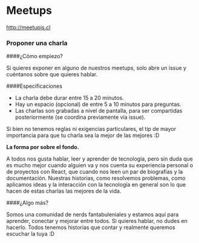 # Meetups
http://meetupjs.cl

### Proponer una charla

####¿Cómo empiezo?

Si quieres exponer en alguno de nuestros meetups, solo abre un issue y cuéntanos sobre que quieres hablar. 

####Especificaciones

* La charla debe durar entre 15 a 20 minutos.
* Hay un espacio (opcional) de entre 5 a 10 minutos para preguntas.
* Las charlas son grabadas a nivel de pantalla, para ser compartidas posteriormente (se coordina previamente vía issue).

Si bien no tenemos reglas ni exigencias particulares, el tip de mayor importancia para que tu charla sea la mejor de las mejores :D

**La forma por sobre el fondo.**

A todos nos gusta hablar, leer y aprender de tecnología, pero sin duda que es mucho mejor cuando alguien va y nos cuenta su experiencia personal o de proyectos con React, que cuando nos leen un par de biografías y la documentación. Nuestras historias, como resolvemos problemas, como aplicamos ideas y la interacción con la tecnología en general son lo que hacen de estas charlas las mejores de la vida.

####¿Algo más?

Somos una comunidad de nerds fantabuleniales y estamos aquí para aprender, conectar y mejorar entre todos. Si quieres hablar, no dudes en hacerlo. Todos tenemos historias que contar y realmente queremos escuchar la tuya :D
